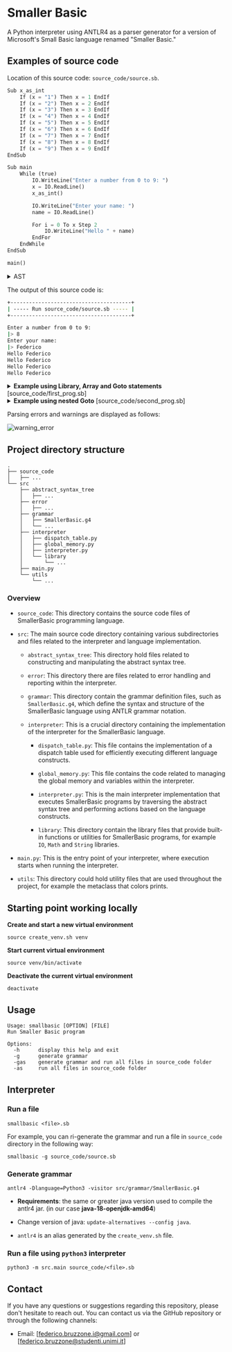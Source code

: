 # Smaller Basic

A Python interpreter using ANTLR4 as a parser generator for a version of Microsoft's Small Basic language renamed "Smaller Basic."

## Examples of source code

Location of this source code: `source_code/source.sb`.

```python
Sub x_as_int
    If (x = "1") Then x = 1 EndIf
    If (x = "2") Then x = 2 EndIf
    If (x = "3") Then x = 3 EndIf
    If (x = "4") Then x = 4 EndIf
    If (x = "5") Then x = 5 EndIf
    If (x = "6") Then x = 6 EndIf
    If (x = "7") Then x = 7 EndIf
    If (x = "8") Then x = 8 EndIf
    If (x = "9") Then x = 9 EndIf
EndSub

Sub main
    While (true)
        IO.WriteLine("Enter a number from 0 to 9: ")
        x = IO.ReadLine()
        x_as_int()

        IO.WriteLine("Enter your name: ")
        name = IO.ReadLine()

        For i = 0 To x Step 2
            IO.WriteLine("Hello " + name)
        EndFor
    EndWhile
EndSub

main()
```


<details>
  <summary>AST</summary>

  ![ast](https://github.com/mapio-teaching/LET23-Bruzzone-Federico/blob/main/img_readme/ast-source.png)
</details>

The output of this source code is:

```bash
+---------------------------------------+
| ----- Run source_code/source.sb ----- |
+---------------------------------------+

Enter a number from 0 to 9:
|> 8
Enter your name:
|> Federico
Hello Federico
Hello Federico
Hello Federico
Hello Federico
```

<details>
  <summary><b>Example using Library, Array and Goto statements</b> [source_code/first_prog.sb] </summary>

  ```python
Sub init_value_as_int
    If (init_value = "1") Then init_value = 1 EndIf
    If (init_value = "2") Then init_value = 2 EndIf
    If (init_value = "3") Then init_value = 3 EndIf
    If (init_value = "4") Then init_value = 4 EndIf
    If (init_value = "5") Then init_value = 5 EndIf
    If (init_value = "6") Then init_value = 6 EndIf
    If (init_value = "7") Then init_value = 7 EndIf
    If (init_value = "8") Then init_value = 8 EndIf
    If (init_value = "9") Then init_value = 9 EndIf
EndSub

Sub ArrayInit
    For i = 0 To 3
        For j = 0 To 3
            my_vec[i][j] = init_value
        EndFor
    EndFor
EndSub

Sub ArrayIncrement
    For i = 0 To 3
        For j = 0 To 3
            my_vec[i][j] = my_vec[i][j] + 1
        EndFor
    EndFor
EndSub

Sub Main
    my_vec[2][2] = 0
    IO.WriteLine(my_vec)

    count = 0
    LabelFor5:
    IO.WriteLine(count)

    IO.WriteLine("Enter the value with which you want to initialize the array: ")
    init_value = IO.ReadLine()
    If (String.Length(init_value) > 1) Then
        IO.WriteLine("You entered more than one character. Only the first character will be used.")
        init_value = String.Substr(init_value, 0, 1)
    EndIf
    init_value_as_int()

    ArrayInit()
    IO.WriteLine(my_vec)

    ArrayIncrement()
    IO.WriteLine(my_vec)

    count = count + 1
    If (count < 5) Then
        Goto LabelFor5
    EndIf

    Goto End

    While (my_vec[2][2] < 10)
        ArrayIncrement()
        IO.WriteLine(my_vec)
    EndWhile
EndSub

Main()

End:
    IO.WriteLine("End of program.")
  ```
</details>

<details>
  <summary><b>Example using nested Goto</b> [source_code/second_prog.sb]</summary>

  ```python
  a = 1

Loop1:
    IO.WriteLine("Loop1")

    Loop2:
        IO.WriteLine("Loop2")
        a = a + 1
        If (a < 10) Then
            Goto Loop2
        EndIf

    IO.WriteLine(a)
    a = a + Math.Sqrt(a)
    IO.WriteLine(a)

    If (a > 100) Then
        Goto End
    EndIf

Goto Loop1


End:
    IO.WriteLine("End")
  ```
</details>

Parsing errors and warnings are displayed as follows:

![warning_error](https://github.com/mapio-teaching/LET23-Bruzzone-Federico/blob/main/img_readme/warning_error.png)

## Project directory structure

```
.
├── source_code
│   ├── ...
└── src
    ├── abstract_syntax_tree
    │   ├── ...
    ├── error
    │   ├── ...
    ├── grammar
    │   ├── SmallerBasic.g4
    │   └── ...
    ├── interpreter
    │   ├── dispatch_table.py
    │   ├── global_memory.py
    │   ├── interpreter.py
    │   └── library
    │       └── ...
    ├── main.py
    └── utils
        └── ...
```

### Overview

- `source_code`: This directory contains the source code files of SmallerBasic programming language.

- `src`: The main source code directory containing various subdirectories and files related to the interpreter and language implementation.

    - `abstract_syntax_tree`: This directory hold files related to constructing and manipulating the abstract syntax tree.

    - `error`: This directory there are files related to error handling and reporting within the interpreter.

    - `grammar`: This directory contain the grammar definition files, such as `SmallerBasic.g4`, which define the syntax and structure of the SmallerBasic language using ANTLR grammar notation.

    - `interpreter`: This is a crucial directory containing the implementation of the interpreter for the SmallerBasic language.

        - `dispatch_table.py`: This file contains the implementation of a dispatch table used for efficiently executing different language constructs.

        - `global_memory.py`: This file contains the code related to managing the global memory and variables within the interpreter.

        - `interpreter.py`: This is the main interpreter implementation that executes SmallerBasic programs by traversing the abstract syntax tree and performing actions based on the language constructs.

        - `library`: This directory contain the library files that provide built-in functions or utilities for SmallerBasic programs, for example `IO`, `Math` and `String` libraries.

- `main.py`: This is the entry point of your interpreter, where execution starts when running the interpreter.

- `utils`: This directory could hold utility files that are used throughout the project, for example the metaclass that colors prints.

## Starting point working locally

**Create and start a new virtual environment**

`source create_venv.sh venv`

**Start current virtual environment**

`source venv/bin/activate`

**Deactivate the current virtual environment**

`deactivate`

## Usage

```
Usage: smallbasic [OPTION] [FILE]
Run Smaller Basic program

Options:
  -h      display this help and exit
  -g      generate grammar
  -gas    generate grammar and run all files in source_code folder
  -as     run all files in source_code folder
```

## Interpreter

### Run a file

`smallbasic <file>.sb`

For example, you can ri-generate the grammar and run a file in `source_code` directory in the following way:

`smallbasic -g source_code/source.sb`

### Generate grammar

`antlr4 -Dlanguage=Python3 -visitor src/grammar/SmallerBasic.g4`

- **Requirements**: the same or greater java version used to compile the antlr4 jar. (in our case **java-18-openjdk-amd64**)

- Change version of java: `update-alternatives --config java`.

- `antlr4` is an alias generated by the `create_venv.sh` file.

### Run a file using `python3` interpreter

`python3 -m src.main source_code/<file>.sb`

## Contact

If you have any questions or suggestions regarding this repository, please don't hesitate to reach out. You can contact us via the GitHub repository or through the following channels:
- Email: [federico.bruzzone.i@gmail.com] or [federico.bruzzone@studenti.unimi.it]
